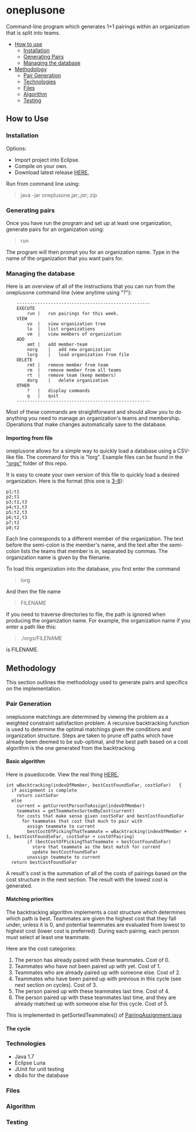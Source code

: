 oneplusone
=============

Command-line program which generates 1+1 pairings within an organization that is split into teams.

<ul>
<li> <a href="#how-to-use">How to use</a>
  <ul>
  <li> <a href="#installation">Installation</a>
  <li> <a href="#generating-pairs">Generating Pairs</a>
  <li> <a href="#managing-the-database">Managing the database</a>
  </ul>
<li> <a href="#methodology">Methodology</a>
  <ul>
  <li> <a href="#pair-generation">Pair Generation</a>
  <li> <a href="#technologies">Technologies</a>
  <li> <a href="#files">Files</a>
  <li> <a href="#algorithm">Algorithm</a>
  <li> <a href="#testing">Testing</a>
  </ul>
</ul>

## How to Use

### Installation

Options:
<ul>
<li> Import project into Eclipse.
<li> Compile on your own.
<li> Download latest release <a href="https://github.com/cheniel/oneplusone/releases">HERE.</a> 
</ul>

Run from command line using:
> java -jar oneplusone.jar;*.jar;*.zip

### Generating pairs
Once you have run the program and set up at least one organization, generate pairs for an organization using:
> run     

The program will then prompt you for an organization name. Type in the name of the organization that you want pairs for. 

### Managing the database
Here is an overview of all of the instructions that you can run from the oneplusone command line (view anytime using "?"):
```
	---------------------------------------------------     
	EXECUTE       
		run	|	run pairings for this week.     
	VIEW      
		vo	|	view organization tree      
		lo	|	list organizations          
		vm	|	view members of organization      
	ADD     
		amt	|	add member-team     
		norg	|	add new organization      
		lorg	|	load organization from file     
	DELETE      
		rmt	|	remove member from team     
		rm	|	remove member from all teams        
		rt	|	remove team (keep members)      
		dorg	|	delete organization       
	OTHER       
		?	|	display commands        
		q	|	quit        
	---------------------------------------------------       
```

Most of these commands are straightforward and should allow you to do anything you need to manage an organization's teams and membership. Operations that make changes automatically save to the database.

#### Importing from file
oneplusone allows for a simple way to quickly load a database using a CSV-like file. The command for this is "lorg". Example files can be found in the <a href="https://github.com/cheniel/oneplusone/tree/master/orgs">"orgs"</a> folder of this repo. 

It is easy to create your own version of this file to quickly load a desired organization. Here is the format (this one is <a href="https://github.com/cheniel/oneplusone/blob/master/orgs/3-8">3-8</a>):
```
p1;t1   
p2;t1   
p3;t1,t3    
p4;t1,t3    
p5;t2,t3    
p6;t2,t3    
p7;t2     
p8;t2   
```
Each line corresponds to a different member of the organization. The text before the semi-colon is the member's name, and the text after the semi-colon lists the teams that member is in, separated by commas. The organization name is given by the filename.

To load this organization into the database, you first enter the command
> lorg      

And then the file name
> FILENAME

If you need to traverse directories to file, the path is ignored when producing the organization name. For example, the organization name if you enter a path like this:
> ./orgs/FILENAME

is FILENAME.

## Methodology
This section outlines the methodology used to generate pairs and specifics on the implementation.

### Pair Generation
oneplusone matchings are determined by viewing the problem as a weighted constraint satisfaction problem. A recursive backtracking function is used to determine the optimal matchings given the conditions and organization structure. Steps are taken to prune off paths which have already been deemed to be sub-optimal, and the best path based on a cost algorithm is the one generated from the backtracking.

#### Basic algorithm
Here is psuedocode. View the real thing <a href="https://github.com/cheniel/oneplusone/blob/master/src/oneplusone/WeightedCSP.java">HERE.</a>
```
int wBacktracking(indexOfMember, bestCostFoundSoFar, costSoFar)   {
  if assignment is complete 
    return costSoFar
  else
    current = getCurrentPersonToAssign(indexOfMember)
    teammates = getTeammatesSortedByCost(current) 
    for costs that make sense given costSoFar and bestCostFoundSoFar
      for teammates that cost that much to pair with
        assign teammate to current
        bestCostOfPickingThatTeammate = wBacktracking(indexOfMember + 1, bestCostFoundSoFar, costSoFar + costOfPairing)
        if (bestCostOfPickingThatTeammate < bestCostFoundSoFar) 
          store that teammate as the best match for current 
          update bestCostFoundSoFar 
        unassign teammate to current 
  return bestCostFoundSoFar
```
A result's cost is the summation of all of the costs of pairings based on the cost structure in the next section. The result with the lowest cost is generated.

#### Matching priorities
The backtracking algorithm implements a cost structure which determines which path is best. Teammates are given the highest cost that they fall under, unless it is 0, and potential teammates are evaluated from lowest to highest cost (lower cost is preferred). During each pairing, each person must select at least one teammate.

Here are the cost categories:
<ol>
<li> The person has already paired with these teammates. Cost of 0.
<li> Teammates who have not been paired up with yet. Cost of 1.
<li> Teammates who are already paired up with someone else. Cost of 2.
<li> Teammates who have been paired up with previous in this cycle (see next section on cycles). Cost of 3.
<li> The person paired up with these teammates last time. Cost of 4.
<li> The person paired up with these teammates last time, and they are already matched up with someone else for this cycle. Cost of 5.
</ol>
This is implemented in getSortedTeammates() of <a href="https://github.com/cheniel/oneplusone/blob/master/src/oneplusone/PairingAssignment.java">PairingAssignment.java</a>

#### The cycle


### Technologies
<ul>
<li> Java 1.7
<li> Eclipse Luna
<li> JUnit for unit testing
<li> db4o for the database
</ul>

### Files

### Algorithm

### Testing
